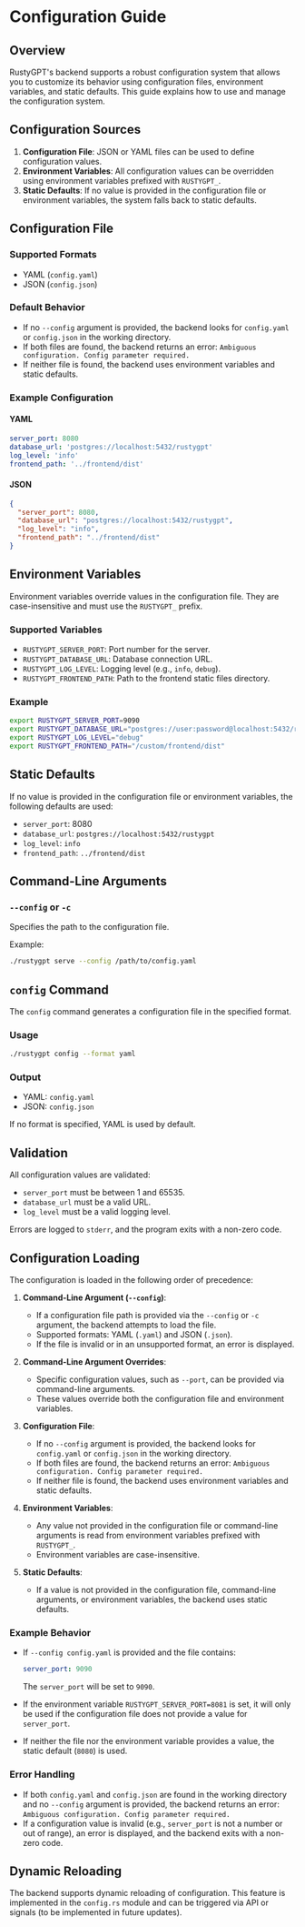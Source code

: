 # Configuration Guide

## Overview

RustyGPT's backend supports a robust configuration system that allows you to customize its behavior using configuration files, environment variables, and static defaults. This guide explains how to use and manage the configuration system.

## Configuration Sources

1. **Configuration File**: JSON or YAML files can be used to define configuration values.
2. **Environment Variables**: All configuration values can be overridden using environment variables prefixed with `RUSTYGPT_`.
3. **Static Defaults**: If no value is provided in the configuration file or environment variables, the system falls back to static defaults.

## Configuration File

### Supported Formats

- YAML (`config.yaml`)
- JSON (`config.json`)

### Default Behavior

- If no `--config` argument is provided, the backend looks for `config.yaml` or `config.json` in the working directory.
- If both files are found, the backend returns an error: `Ambiguous configuration. Config parameter required.`
- If neither file is found, the backend uses environment variables and static defaults.

### Example Configuration

#### YAML

```yaml
server_port: 8080
database_url: 'postgres://localhost:5432/rustygpt'
log_level: 'info'
frontend_path: '../frontend/dist'
```

#### JSON

```json
{
  "server_port": 8080,
  "database_url": "postgres://localhost:5432/rustygpt",
  "log_level": "info",
  "frontend_path": "../frontend/dist"
}
```

## Environment Variables

Environment variables override values in the configuration file. They are case-insensitive and must use the `RUSTYGPT_` prefix.

### Supported Variables

- `RUSTYGPT_SERVER_PORT`: Port number for the server.
- `RUSTYGPT_DATABASE_URL`: Database connection URL.
- `RUSTYGPT_LOG_LEVEL`: Logging level (e.g., `info`, `debug`).
- `RUSTYGPT_FRONTEND_PATH`: Path to the frontend static files directory.

### Example

```bash
export RUSTYGPT_SERVER_PORT=9090
export RUSTYGPT_DATABASE_URL="postgres://user:password@localhost:5432/rustygpt"
export RUSTYGPT_LOG_LEVEL="debug"
export RUSTYGPT_FRONTEND_PATH="/custom/frontend/dist"
```

## Static Defaults

If no value is provided in the configuration file or environment variables, the following defaults are used:

- `server_port`: 8080
- `database_url`: `postgres://localhost:5432/rustygpt`
- `log_level`: `info`
- `frontend_path`: `../frontend/dist`

## Command-Line Arguments

### `--config` or `-c`

Specifies the path to the configuration file.

Example:

```bash
./rustygpt serve --config /path/to/config.yaml
```

## `config` Command

The `config` command generates a configuration file in the specified format.

### Usage

```bash
./rustygpt config --format yaml
```

### Output

- YAML: `config.yaml`
- JSON: `config.json`

If no format is specified, YAML is used by default.

## Validation

All configuration values are validated:

- `server_port` must be between 1 and 65535.
- `database_url` must be a valid URL.
- `log_level` must be a valid logging level.

Errors are logged to `stderr`, and the program exits with a non-zero code.

## Configuration Loading

The configuration is loaded in the following order of precedence:

1. **Command-Line Argument (`--config`)**:

   - If a configuration file path is provided via the `--config` or `-c` argument, the backend attempts to load the file.
   - Supported formats: YAML (`.yaml`) and JSON (`.json`).
   - If the file is invalid or in an unsupported format, an error is displayed.

2. **Command-Line Argument Overrides**:

   - Specific configuration values, such as `--port`, can be provided via command-line arguments.
   - These values override both the configuration file and environment variables.

3. **Configuration File**:

   - If no `--config` argument is provided, the backend looks for `config.yaml` or `config.json` in the working directory.
   - If both files are found, the backend returns an error: `Ambiguous configuration. Config parameter required.`
   - If neither file is found, the backend uses environment variables and static defaults.

4. **Environment Variables**:

   - Any value not provided in the configuration file or command-line arguments is read from environment variables prefixed with `RUSTYGPT_`.
   - Environment variables are case-insensitive.

5. **Static Defaults**:
   - If a value is not provided in the configuration file, command-line arguments, or environment variables, the backend uses static defaults.

### Example Behavior

- If `--config config.yaml` is provided and the file contains:

  ```yaml
  server_port: 9090
  ```

  The `server_port` will be set to `9090`.

- If the environment variable `RUSTYGPT_SERVER_PORT=8081` is set, it will only be used if the configuration file does not provide a value for `server_port`.

- If neither the file nor the environment variable provides a value, the static default (`8080`) is used.

### Error Handling

- If both `config.yaml` and `config.json` are found in the working directory and no `--config` argument is provided, the backend returns an error: `Ambiguous configuration. Config parameter required.`
- If a configuration value is invalid (e.g., `server_port` is not a number or out of range), an error is displayed, and the backend exits with a non-zero code.

## Dynamic Reloading

The backend supports dynamic reloading of configuration. This feature is implemented in the `config.rs` module and can be triggered via API or signals (to be implemented in future updates).
